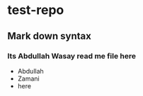 # test-repo
## Mark down syntax
### Its Abdullah Wasay read me file here 

* Abdullah 
* Zamani 
* here 
